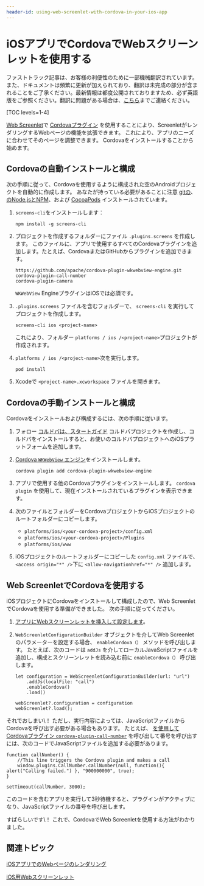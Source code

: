 ```yaml
---
header-id: using-web-screenlet-with-cordova-in-your-ios-app
---
```


# iOSアプリでCordovaでWebスクリーンレットを使用する

<p class="alert alert-info"><span class="wysiwyg-color-blue120">ファストトラック記事は、お客様の利便性のために一部機械翻訳されています。また、ドキュメントは頻繁に更新が加えられており、翻訳は未完成の部分が含まれることをご了承ください。最新情報は都度公開されておりますため、必ず英語版をご参照ください。翻訳に問題がある場合は、<a href="mailto:support-content-jp@liferay.com">こちら</a>までご連絡ください。</span></p>

[TOC levels=1-4]

[Web Screenlet](/docs/7-1/tutorials/-/knowledge_base/t/rendering-web-pages-in-your-ios-app)で [Cordovaプラグイン](https://cordova.apache.org/plugins/) を使用することにより、ScreenletがレンダリングするWebページの機能を拡張できます。 これにより、アプリのニーズに合わせてそのページを調整できます。 Cordovaをインストールすることから始めます。

## Cordovaの自動インストールと構成

次の手順に従って、Cordovaを使用するように構成された空のAndroidプロジェクトを自動的に作成します。 あなたが持っている必要があることに注意 [gitの](https://git-scm.com/)、 [のNode.jsとNPM](https://nodejs.org/en/)、および [CocoaPods](https://cocoapods.org/) インストールされています。

1.  `screens-cli`をインストールします：
   
        npm install -g screens-cli

2.  プロジェクトを作成するフォルダーにファイル `.plugins.screens` を作成します。 このファイルに、アプリで使用するすべてのCordovaプラグインを追加します。たとえば、CordovaまたはGitHubからプラグインを追加できます。
   
        https://github.com/apache/cordova-plugin-wkwebview-engine.git
        cordova-plugin-call-number
        cordova-plugin-camera

    `WKWebView` EngineプラグインはiOSでは必須です。

3.  `.plugins.screens` ファイルを含むフォルダーで、 `screens-cli` を実行してプロジェクトを作成します。
   
        screens-cli ios <project-name>

    これにより、フォルダー `platforms / ios /<project-name>`プロジェクトが作成されます。

4.  `platforms / ios /<project-name>`次を実行します。
   
        pod install

5.  Xcodeで `<project-name>.xcworkspace` ファイルを開きます。

## Cordovaの手動インストールと構成

Cordovaをインストールおよび構成するには、次の手順に従います。

1.  フォロー [コルドバは、スタートガイド](https://cordova.apache.org/#getstarted) コルドバプロジェクトを作成し、コルドバをインストールすると、お使いのコルドバプロジェクトへのiOSプラットフォームを追加します。

2.  [Cordova `WKWebView` エンジン](https://www.npmjs.com/package/cordova-plugin-ionic-wkwebview-engine)をインストールします。
   
        cordova plugin add cordova-plugin-wkwebview-engine

3.  アプリで使用する他のCordovaプラグインをインストールします。 `cordova plugin` を使用して、現在インストールされているプラグインを表示できます。

4.  次のファイルとフォルダーをCordovaプロジェクトからiOSプロジェクトのルートフォルダーにコピーします。

      - `platforms/ios/<your-cordova-project>/config.xml`
      - `platforms/ios/<your-cordova-project>/Plugins`
      - `platforms/ios/www`

5.  iOSプロジェクトのルートフォルダーにコピーした `config.xml` ファイルで、 `<access origin="*" />`下に `<allow-navigationhref="*" />` 追加します。

## Web ScreenletでCordovaを使用する

iOSプロジェクトにCordovaをインストールして構成したので、Web ScreenletでCordovaを使用する準備ができました。 次の手順に従ってください。

1.  [アプリにWebスクリーンレットを挿入して設定します](/docs/7-1/tutorials/-/knowledge_base/t/rendering-web-pages-in-your-ios-app)。

2.  `WebScreenletConfigurationBuilder` オブジェクトを介してWeb Screenletのパラメーターを設定する場合、 `enableCordova（）` メソッドを呼び出します。 たとえば、次のコードは `addJs` を介してローカルJavaScriptファイルを追加し、構成とスクリーンレットを読み込む前に `enableCordova（）` 呼び出します。
   
        let configuration = WebScreenletConfigurationBuilder(url: "url")
            .addJs(localFile: "call")
            .enableCordova()
            .load()
       
        webScreenlet?.configuration = configuration
        webScreenlet?.load();

それでおしまい\！ ただし、実行内容によっては、JavaScriptファイルからCordovaを呼び出す必要がある場合もあります。 たとえば、 [を使用してCordovaプラグイン `cordova-plugin-call-number`](https://www.npmjs.com/package/cordova-plugin-call-number) を呼び出して番号を呼び出すには、次のコードでJavaScriptファイルを追加する必要があります。

    function callNumber() {
        //This line triggers the Cordova plugin and makes a call
        window.plugins.CallNumber.callNumber(null, function(){ alert("Calling failed.") }, "900000000", true);
    }
    
    setTimeout(callNumber, 3000);

このコードを含むアプリを実行して3秒待機すると、プラグインがアクティブになり、JavaScriptファイルの番号を呼び出します。

すばらしいです\！ これで、CordovaでWeb Screenletを使用する方法がわかりました。

## 関連トピック

[iOSアプリでのWebページのレンダリング](/docs/7-1/tutorials/-/knowledge_base/t/rendering-web-pages-in-your-ios-app)

[iOS用Webスクリーンレット](/docs/7-1/reference/-/knowledge_base/r/web-screenlet-for-ios)
